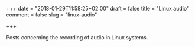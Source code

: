 +++
date = "2018-01-29T11:58:25+02:00"
draft = false
title = "Linux audio"
comment = false
slug = "linux-audio"

+++

Posts concerning the recording of audio in Linux systems.

